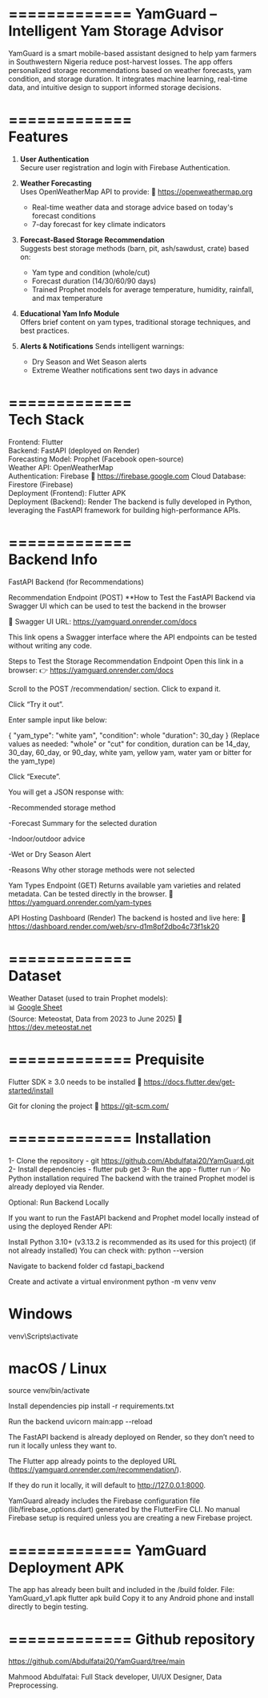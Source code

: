=============
YamGuard – Intelligent Yam Storage Advisor
=============

YamGuard is a smart mobile-based assistant designed to help yam farmers in Southwestern Nigeria reduce post-harvest losses. The app offers personalized storage recommendations based on weather forecasts, yam condition, and storage duration. It integrates machine learning, real-time data, and intuitive design to support informed storage decisions.

=============  
Features  
=============

1. **User Authentication**  
   Secure user registration and login with Firebase Authentication.

2. **Weather Forecasting**  
   Uses OpenWeatherMap API to provide: 🔗 https://openweathermap.org
   - Real-time weather data and storage advice based on today's forecast conditions 
   - 7-day forecast for key climate indicators

3. **Forecast-Based Storage Recommendation**  
   Suggests best storage methods (barn, pit, ash/sawdust, crate) based on:
   - Yam type and condition (whole/cut)
   - Forecast duration (14/30/60/90 days)
   - Trained Prophet models for average temperature, humidity, rainfall, and max temperature

4. **Educational Yam Info Module**  
   Offers brief content on yam types, traditional storage techniques, and best practices.

5. **Alerts & Notifications** 
   Sends intelligent warnings:
   - Dry Season and Wet Season alerts 
   - Extreme Weather notifications sent two days in advance

=============  
Tech Stack  
=============

Frontend: Flutter  
Backend: FastAPI (deployed on Render)  
Forecasting Model: Prophet (Facebook open-source)  
Weather API: OpenWeatherMap  
Authentication: Firebase 🔗 https://firebase.google.com
Cloud Database: Firestore (Firebase)  
Deployment (Frontend): Flutter APK  
Deployment (Backend): Render
The backend is fully developed in Python, leveraging the FastAPI framework for building high-performance APIs.


=============  
Backend Info
=============
FastAPI Backend (for Recommendations)

Recommendation Endpoint (POST)
 **How to Test the FastAPI Backend via Swagger UI which can be used to test the backend in the browser

🔗 Swagger UI URL: https://yamguard.onrender.com/docs

This link opens a Swagger interface where the API endpoints can be tested without writing any code.

Steps to Test the Storage Recommendation Endpoint
Open this link in a browser:
👉 https://yamguard.onrender.com/docs

Scroll to the POST /recommendation/ section.
Click to expand it.

Click “Try it out”.

Enter sample input like below:

{
  "yam_type": "white yam",
  "condition": whole
  "duration": 30_day
}
(Replace values as needed: "whole" or "cut" for condition, duration can be 14_day, 30_day, 60_day, or 90_day, white yam, yellow yam, water yam or bitter for the yam_type)

Click “Execute”.

You will get a JSON response with:

-Recommended storage method

-Forecast Summary for the selected duration

-Indoor/outdoor advice

-Wet or Dry Season Alert 

-Reasons Why other storage methods were not selected


Yam Types Endpoint (GET)
Returns available yam varieties and related metadata. Can be tested directly in the browser.
🔗 https://yamguard.onrender.com/yam-types

API Hosting Dashboard (Render)
The backend is hosted and live here: 🔗 https://dashboard.render.com/web/srv-d1m8pf2dbo4c73f1sk20

=============  
Dataset 
=============

Weather Dataset (used to train Prophet models):  
📊 [Google Sheet](https://docs.google.com/spreadsheets/d/1RFmep1gG5UVLADiXheArLUYHs82hp4PNVxPmovsznuo/edit)  
(Source: Meteostat, Data from 2023 to June 2025) 🔗 https://dev.meteostat.net
 

=============
Prequisite 
=============
Flutter SDK ≥ 3.0 needs to be installed  🔗 https://docs.flutter.dev/get-started/install

Git for cloning the project 🔗 https://git-scm.com/

=============
Installation
=============
1- Clone the repository - git https://github.com/Abdulfatai20/YamGuard.git
2- Install dependencies - flutter pub get
3- Run the app - flutter run
✅ No Python installation required
The backend with the trained Prophet model is already deployed via Render.

Optional: Run Backend Locally

If you want to run the FastAPI backend and Prophet model locally instead of using the deployed Render API:

Install Python 3.10+ (v3.13.2 is recommended as its used for this project) (if not already installed)
You can check with:
python --version

Navigate to backend folder
cd fastapi_backend

Create and activate a virtual environment
python -m venv venv
# Windows
venv\Scripts\activate
# macOS / Linux
source venv/bin/activate

Install dependencies
pip install -r requirements.txt

Run the backend
uvicorn main:app --reload

The FastAPI backend is already deployed on Render, so they don’t need to run it locally unless they want to.

The Flutter app already points to the deployed URL (https://yamguard.onrender.com/recommendation/).

If they do run it locally, it will default to http://127.0.0.1:8000.


YamGuard already includes the Firebase configuration file (lib/firebase_options.dart) generated by the FlutterFire CLI.
No manual Firebase setup is required unless you are creating a new Firebase project.


=============
YamGuard Deployment APK
=============
The app has already been built and included in the /build folder.
File: YamGuard_v1.apk
flutter apk build 
Copy it to any Android phone and install directly to begin testing.

=============
Github repository
=============
https://github.com/Abdulfatai20/YamGuard/tree/main

Mahmood Abdulfatai: Full Stack developer, UI/UX Designer, Data Preprocessing.


 